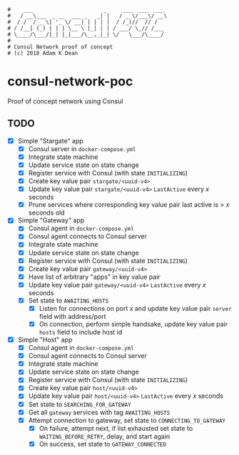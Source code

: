 ```
#    ___                      _     ___  ___  ___
#   / __\___  _ __  ___ _   _| |   / _ \/___\/ __\
#  / /  / _ \| '_ \/ __| | | | |  / /_)//  // /
# / /__| (_) | | | \__ \ |_| | | / ___/ \_// /___
# \____/\___/|_| |_|___/\__,_|_| \/   \___/\____/
#
# Consul Network proof of concept
# (c) 2018 Adam K Dean
```

# consul-network-poc

Proof of concept network using Consul

## TODO

- [x] Simple "Stargate" app
  - [x] Consul server in `docker-compose.yml`
  - [x] Integrate state machine
  - [x] Update service state on state change
  - [x] Register service with Consul (with state `INITIALIZING`)
  - [x] Create key value pair `stargate/<uuid-v4>`
  - [x] Update key value pair `stargate/<uuid-v4>` `LastActive` every _x_ seconds
  - [x] Prune services where corresponding key value pair last active is > _x_ seconds old

- [x] Simple "Gateway" app
  - [x] Consul agent in `docker-compose.yml`
  - [x] Consul agent connects to Consul server
  - [x] Integrate state machine
  - [x] Update service state on state change
  - [x] Register service with Consul (with state `INITIALIZING`)
  - [x] Create key value pair `gateway/<uuid-v4>`
  - [x] Have list of arbitrary "apps" in key value pair
  - [x] Update key value pair `gateway/<uuid-v4>` `LastActive` every _x_ seconds
  - [x] Set state to `AWAITING_HOSTS`
    - [x] Listen for connections on port _x_ and update key value pair `server` field with address/port
    - [x] On connection, perform simple handsake, update key value pair `hosts` field to include host id

- [x] Simple "Host" app
  - [x] Consul agent in `docker-compose.yml`
  - [x] Consul agent connects to Consul server
  - [x] Integrate state machine
  - [x] Update service state on state change
  - [x] Register service with Consul (with state `INITIALIZING`)
  - [x] Create key value pair `host/<uuid-v4>`
  - [x] Update key value pair `host/<uuid-v4>` `LastActive` every _x_ seconds
  - [x] Set state to `SEARCHING_FOR_GATEWAY`
  - [x] Get all `gateway` services with tag `AWAITING_HOSTS`
  - [x] Attempt connection to gateway, set state to `CONNECTING_TO_GATEWAY`
    - [x] On failure, attempt next, if list exhausted set state to `WAITING_BEFORE_RETRY`, delay, and start again
    - [x] On success, set state to `GATEWAY_CONNECTED`

